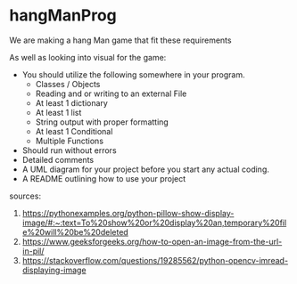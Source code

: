 # hangManProg
We are making a hang Man game that fit these requirements


As well as looking into visual for the game:
 - You should utilize the following somewhere in your program. 
    - Classes / Objects
    - Reading and or writing to an external File
    - At least 1 dictionary
    - At least 1 list
    - String output with proper formatting
    - At least 1 Conditional
    - Multiple Functions 
- Should run without errors
- Detailed comments
- A UML diagram for your project before you start any actual coding. 
- A README outlining how to use your project



sources:
1. https://pythonexamples.org/python-pillow-show-display-image/#:~:text=To%20show%20or%20display%20an,temporary%20file%20will%20be%20deleted
2. https://www.geeksforgeeks.org/how-to-open-an-image-from-the-url-in-pil/
3. https://stackoverflow.com/questions/19285562/python-opencv-imread-displaying-image
